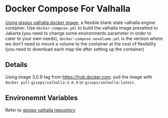 # Docker Compose For Valhalla

[Using gisops valhalla docker image](https://github.com/gis-ops/docker-valhalla), a flexible blank state valhalla engine container. Use `docker-compose.yml` to build the valhalla image presetted to Jakarta (you need to change some environments parameter in order to cater to your own needs), `docker-compose.novolume.yml` is the version where we don't need to mount a volume to the container at the cost of flexibility (you need to download each map tile after setting up the container)

## Details

Using image 3.0.9 tag from https://hub.docker.com. pull the image with `docker pull` `gisops/valhalla:3.0.9` or `gisops/valhalla:latest`.

## Environemnt Variables

Refer to [gisops valhalla repository](https://github.com/gis-ops/docker-valhalla)
